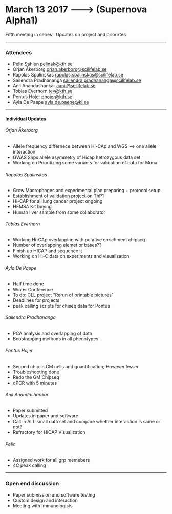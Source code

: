 # March 13 2017 ---> (Supernova Alpha1)

Fifth meeting in series : Updates on project and priorirtes

___


### Attendees
* Pelin Sahlen pelinak@kth.se
* Örjan Åkerborg orjan.akerborg@scilifelab.se
* Rapolas Spalinskas rapolas.spalinskas@scilifelab.se
* Sailendra Pradhananga sailendra.pradhananga@scilifelab.se
* Anil Anandashankar aanil@scilifelab.se
* Tobias Everhorn tev@kth.se
* Pontus Höjer phojer@kth.se
* Ayla De Paepe ayla.de.paepe@ki.se
  
___

#### Individual Updates

###### Örjan Åkerborg

* Allele frequency differnece between Hi-CAp and WGS --> one allele interaction
* GWAS Snps allele asymmetry of Hicap hetrozygous data set
* Working on Prioritizing some variants for validation of data for Mona

###### Rapolas Spalinskas
* Grow Macrophages and experimental plan preparing + protocol setup
* Establishment of validation project on ThP1
* Hi-CAP for all lung cancer project ongoing
* HEMSA Kit buying
* Human liver sample from some collaborator

###### Tobias Everhorn

* Working Hi-CAp overlapping with putative enrichment chipseq
* Number of overlapping elemet or bases??
* Finish up HICAP and sequence it
* Working on Hi-C data on experiments and visualization

###### Ayla De Paepe

* Half time done 
* Winter Conference
* To do: CLL project "Rerun of printable pictures"
* Deadlines for projects 
* peak calling scripts for chiseq data for Pontus

###### Sailendra Pradhananga 

* PCA analysis and overlapping of data 
* Boostrapping methods in all phenotypes. 

###### Pontus Höjer

* Second chip in GM cells and quantification; However lesser
* Troubleshooting done 
* Redo the GM Chipseq 
* qPCR with 5 minutes 

###### Anil Anandashankar

* Paper submitted 
* Updates in paper and software 
* Call in ALL small data set and compare whether interaction is same or not?
* Refractory for HICAP Visualization 

###### Pelin

* Assigned work for all grp memebers
* 4C peak calling 

___

### Open end discussion 
 
* Paper submission and software testing
* Custom design and interaction
* Meeting with Immunologists
